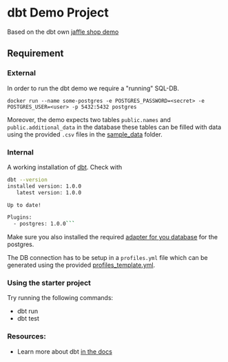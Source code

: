 # dbt Demo Project

Based on the dbt own [jaffle shop demo](https://github.com/dbt-labs/jaffle_shop)

## Requirement

### External
In order to run the dbt demo we require a "running" SQL-DB.
```
docker run --name some-postgres -e POSTGRES_PASSWORD=<secret> -e POSTGRES_USER=<user> -p 5432:5432 postgres
```
Moreover, the demo expects two tables `public.names` and `public.additional_data` in the database these tables can be
filled with data using the provided `.csv` files in the [sample_data](sample_data) folder.

### Internal
A working installation of [dbt](https://docs.getdbt.com/docs/get-started/installation).
Check with
```bash
dbt --version
installed version: 1.0.0
   latest version: 1.0.0

Up to date!

Plugins:
  - postgres: 1.0.0```
```

Make sure you also installed the required [adapter for you database](https://docs.getdbt.com/docs/supported-data-platforms)
for the postgres.

The DB connection has to be setup in a `profiles.yml` file which can be generated using the
provided [profiles_template.yml](profiles_template.yml).

### Using the starter project

Try running the following commands:
- dbt run
- dbt test


### Resources:
- Learn more about dbt [in the docs](https://docs.getdbt.com/docs/introduction)
